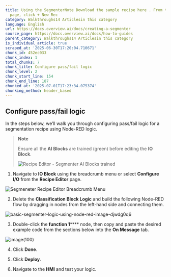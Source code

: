 ```yaml
---
title: Using the SegmenterNote Download the sample recipe here . From the All Recipes
  page, click + New Rec
category: Walkthroughs14 Articlesin this category
language: English
url: https://docs.overview.ai/docs/creating-a-segmenter
source_page: https://docs.overview.ai/docs/how-to-guides
parent_category: Walkthroughs14 Articlesin this category
is_individual_article: true
scraped_at: '2025-06-30T17:20:04.710671'
chunk_id: 452ec033
chunk_index: 1
total_chunks: 7
chunk_title: Configure pass/fail logic
chunk_level: 2
chunk_start_line: 154
chunk_end_line: 187
chunked_at: '2025-07-01T17:23:34.075374'
chunking_method: header_based
---
```


## Configure pass/fail logic

In the steps below, we’ll walk you through configuring pass/fail logic for a segmentation recipe using Node-RED logic.

> **Note**
> 
> Ensure all the **AI Blocks** are trained \(green\) before editing the **IO Block**.
> 
> ![Recipe Editor - Segmenter AI Blocks trained](https://cdn.document360.io/863daf20-40fe-49e9-9c91-e3c6cfba55d1/Images/Documentation/Recipe%20Editor%20-%20Segmenter%20AI%20Blocks%20trained.png)

  1. Navigate to **IO Block** using the breadcrumb menu or select **Configure I/O** from the **Recipe Editor** page.

![Segmeneter Recipe Editor Breadcrumb Menu](https://cdn.document360.io/863daf20-40fe-49e9-9c91-e3c6cfba55d1/Images/Documentation/Segmeneter%20Recipe%20Editor%20Breadcrumb%20Menu.png)

  2. Delete the **Classification Block Logic** and build the following Node-RED flow by dragging in nodes from the left-hand side and connecting them.

![basic-segmenter-logic-using-node-red-image-djwdg0q6](https://cdn.document360.io/863daf20-40fe-49e9-9c91-e3c6cfba55d1/Images/Documentation/basic-segmenter-logic-using-node-red-image-djwdg0q6.png)

  3. Double-click the **function 1****** node, then copy and paste the desired example code from the sections below into the **On Message** tab.

![image\(100\)](https://cdn.document360.io/863daf20-40fe-49e9-9c91-e3c6cfba55d1/Images/Documentation/image\(100\).png)

  4. Click **Done**.

  5. Click **Deploy**.

  6. Navigate to the **HMI** and test your logic.

### 



